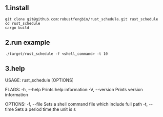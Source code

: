 ## 1.install 


```
git clone git@github.com:robustfengbin/rust_schedule.git rust_schedule
cd rust_schedule
cargo build 
```


## 2.run example 

```
./target/rust_schedule -f <shell_command> -t 10 
```

## 3.help 


USAGE:
    rust_schedule [OPTIONS]

FLAGS:
    -h, --help       Prints help information
    -V, --version    Prints version information

OPTIONS:
    -f, --file <FILE>    Sets a shell command file which include full path
    -t, --time <TIME>    Sets a period time,the unit is s
